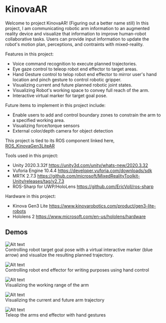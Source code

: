 # KinovaAR

Welcome to project KinovaAR! (Figuring out a better name still) 
In this project, I am communicating robotic arm information to an augmented reality device and visualize that information to improve human-robot collaborative tasks. Users can provide input information to update the robot's motion plan, perceptions, and contraints with mixed-reality.

Features in this project:
- Voice command recognition to execute planned trajectories.
- Eye gaze control to teleop robot end effector to target areas.
- Hand Gesture control to telop robot end effector to mirror user's hand location and pinch gesture to control robotic gripper.
- Visualizing current and future planned robotic joint states.
- Visualizing Robot's working space to convey full reach of the arm. 
- Interactive virtual marker for target goal pose.  


Future items to implement in this project include:
- Enable users to add and control boundary zones to constrain the arm to a specified working area.
- Visualizing force/torque sensors 
- External color/depth camera for object detection

This project is tied to its ROS component linked here, [ROS_KinovaGen3LiteAR](https://github.com/DreVinciCode/ROS_KinovaGen3LiteAR)

Tools used in this project:
- Unity 2020.3.32f https://unity3d.com/unity/whats-new/2020.3.32
- Vuforia Engine 10.4.4 https://developer.vuforia.com/downloads/sdk 
- MRTK 2.7.3 https://github.com/microsoft/MixedRealityToolkit-Unity/releases/tag/v2.7.3
- ROS-Sharp for UWP/HoloLens https://github.com/EricVoll/ros-sharp

Hardware in this project:
- Kinova Gen3 Lite https://www.kinovarobotics.com/product/gen3-lite-robots
- Hololens 2 https://www.microsoft.com/en-us/hololens/hardware




## Demos

![Alt text](Demos/interactive_marker.gif)
<br/> Controlling robot target goal pose with a virtual interactive marker (blue arrow) and visualize the resulting planned trajectory. 

![Alt text](Demos/cursive_demo.gif)
<br/> Controlling robot end effector for writing purposes using hand control

![Alt text](Demos/SafetyZoneKinova.gif)
<br/> Visualizing the working range of the arm

![Alt text](Demos/currentfuture.gif)
<br/> Visualizing the current and future arm trajectory 

![Alt text](Demos/handgesturecontrol.gif)
<br/> Teleop the arms end effector with hand gestures

